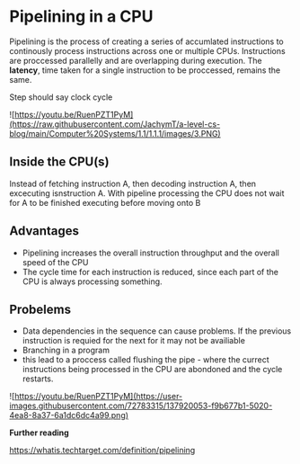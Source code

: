 # Pipelining in a CPU

Pipelining is the process of creating a series of accumlated instructions to continously process instructions across one or multiple CPUs. Instructions are proccessed parallelly and are overlapping during execution. The **latency**, time taken for a single instruction to be proccessed, remains the same.

Step should say clock cycle

![https://youtu.be/RuenPZT1PyM](https://raw.githubusercontent.com/JachymT/a-level-cs-blog/main/Computer%20Systems/1.1/1.1.1/images/3.PNG)

## Inside the CPU(s)
Instead of fetching instruction A, then decoding instruction A, then excecuting isnstruction A. With pipeline processing the CPU does not wait for A to be finished executing before moving onto B

## Advantages
- Pipelining increases the overall instruction throughput and the overall speed of the CPU
- The cycle time for each instruction is reduced, since each part of the CPU is always processing something.

## Probelems
- Data dependencies in the sequence can cause problems. If the previous instruction is requied for the next for it may not be availiable
- Branching in a program
- this lead to a proccess called flushing the pipe - where the currect instructions being processed in the CPU are abondoned and the cycle restarts.

![https://youtu.be/RuenPZT1PyM](https://user-images.githubusercontent.com/72783315/137920053-f9b677b1-5020-4ea8-8a37-6a1dc6dc4a99.png)

**Further reading**

https://whatis.techtarget.com/definition/pipelining
